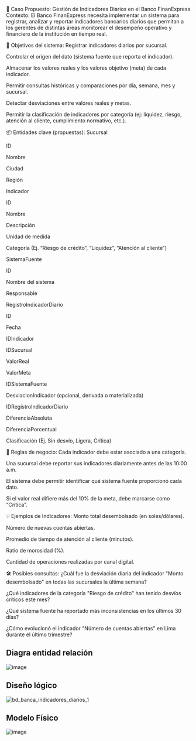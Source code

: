 🏦 Caso Propuesto: Gestión de Indicadores Diarios en el Banco FinanExpress
Contexto:
El Banco FinanExpress necesita implementar un sistema para registrar, analizar y reportar indicadores bancarios diarios que permitan a los gerentes de distintas áreas monitorear el desempeño operativo y financiero de la institución en tiempo real.

🎯 Objetivos del sistema:
Registrar indicadores diarios por sucursal.

Controlar el origen del dato (sistema fuente que reporta el indicador).

Almacenar los valores reales y los valores objetivo (meta) de cada indicador.

Permitir consultas históricas y comparaciones por día, semana, mes y sucursal.

Detectar desviaciones entre valores reales y metas.

Permitir la clasificación de indicadores por categoría (ej: liquidez, riesgo, atención al cliente, cumplimiento normativo, etc.).

📦 Entidades clave (propuestas):
Sucursal

ID

Nombre

Ciudad

Región

Indicador

ID

Nombre

Descripción

Unidad de medida

Categoría (Ej. “Riesgo de crédito”, “Liquidez”, “Atención al cliente”)

SistemaFuente

ID

Nombre del sistema

Responsable

RegistroIndicadorDiario

ID

Fecha

IDIndicador

IDSucursal

ValorReal

ValorMeta

IDSistemaFuente

DesviacionIndicador (opcional, derivada o materializada)

IDRegistroIndicadorDiario

DiferenciaAbsoluta

DiferenciaPorcentual

Clasificación (Ej. Sin desvío, Ligera, Crítica)

📘 Reglas de negocio:
Cada indicador debe estar asociado a una categoría.

Una sucursal debe reportar sus indicadores diariamente antes de las 10:00 a.m.

El sistema debe permitir identificar qué sistema fuente proporcionó cada dato.

Si el valor real difiere más del 10% de la meta, debe marcarse como “Crítica”.

💡 Ejemplos de Indicadores:
Monto total desembolsado (en soles/dólares).

Número de nuevas cuentas abiertas.

Promedio de tiempo de atención al cliente (minutos).

Ratio de morosidad (%).

Cantidad de operaciones realizadas por canal digital.

🛠️ Posibles consultas:
¿Cuál fue la desviación diaria del indicador "Monto desembolsado" en todas las sucursales la última semana?

¿Qué indicadores de la categoría "Riesgo de crédito" han tenido desvíos críticos este mes?

¿Qué sistema fuente ha reportado más inconsistencias en los últimos 30 días?

¿Cómo evolucionó el indicador "Número de cuentas abiertas" en Lima durante el último trimestre?


## Diagra entidad relación
![image](https://github.com/user-attachments/assets/0fe023d5-69ca-4631-a745-19e503f5bf46)
## Diseño lógico
![bd_banca_indicadores_diarios_1](https://github.com/user-attachments/assets/2d75ee8a-fdf5-456d-95bb-286df7c51268)
## Modelo Físico
![image](https://github.com/user-attachments/assets/d1b5b973-1a50-4bd0-9ab2-f06adaac1201)


